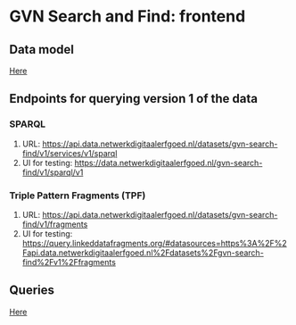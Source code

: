# GVN Search and Find: frontend

## Data model

[Here](./datamodel.md)

## Endpoints for querying version 1 of the data

### SPARQL

1. URL: https://api.data.netwerkdigitaalerfgoed.nl/datasets/gvn-search-find/v1/services/v1/sparql
1. UI for testing: https://data.netwerkdigitaalerfgoed.nl/gvn-search-find/v1/sparql/v1

### Triple Pattern Fragments (TPF)

1. URL: https://api.data.netwerkdigitaalerfgoed.nl/datasets/gvn-search-find/v1/fragments
1. UI for testing: https://query.linkeddatafragments.org/#datasources=https%3A%2F%2Fapi.data.netwerkdigitaalerfgoed.nl%2Fdatasets%2Fgvn-search-find%2Fv1%2Ffragments

## Queries

[Here](https://data.netwerkdigitaalerfgoed.nl/gvn-search-find/-/queries)
